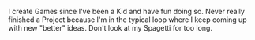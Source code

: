 I create Games since I've been a Kid and have fun doing so.
Never really finished a Project because I'm in the typical loop where I keep coming up with new "better" ideas.
Don't look at my Spagetti for too long.

<!---
AlexSpagettiFridge/AlexSpagettiFridge is a ✨ special ✨ repository because its `README.md` (this file) appears on your GitHub profile.
You can click the Preview link to take a look at your changes.
--->
